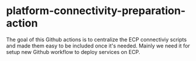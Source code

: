 # platform-connectivity-preparation-action

The goal of this Github actions is to centralize the ECP connectiviy scripts and made them easy to be included once it's needed.
Mainly we need it for setup new Github workflow to deploy services on ECP. 
